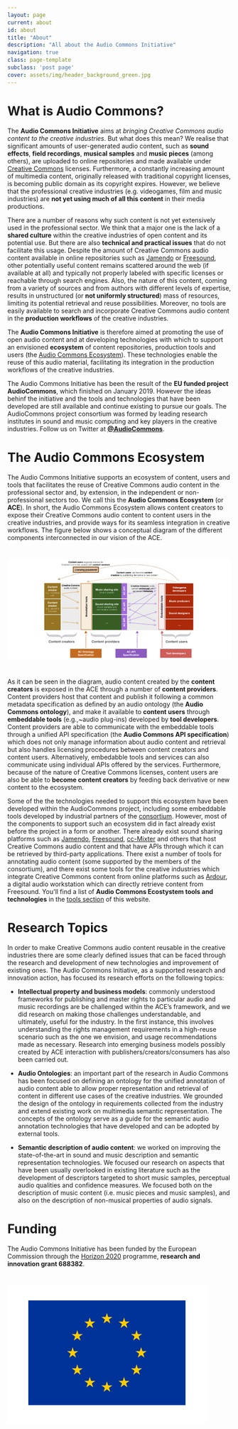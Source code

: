 ```yaml
---
layout: page
current: about
id: about
title: "About"
description: "All about the Audio Commons Initiative"
navigation: true
class: page-template
subclass: 'post page'
cover: assets/img/header_background_green.jpg
---
```



# What is Audio Commons?

The **Audio Commons Initiative** aims at *bringing Creative Commons audio content to the creative industries*. But what does this mean?
We realise that significant amounts of user-generated audio content, such as **sound effects**, **field recordings**, **musical samples** and **music pieces** (among others), are uploaded to online repositories and made available under [Creative Commons](https://creativecommons.org) licenses. 
Furthermore, a constantly increasing amount of multimedia content, originally released with traditional copyright licenses, is  becoming public domain as its copyright expires. 
However, we believe that the professional creative industries (e.g. videogames, film and music industries) are **not yet using much of all this content** in their media productions.

There are a number of reasons why such content is not yet extensively used in the professional sector.  We think that a major one is the lack of a **shared culture** within the creative industries of open content and its potential use. But there are also **technical and practical issues** that do not facilitate this usage. Despite the amount of Creative Commons audio content available in online repositories such as [Jamendo](http://www.jamendo.com) or [Freesound](http://www.freesound.org), other potentially useful content remains scattered around the web (if available at all) and typically not properly labeled with specific licenses or reachable through search engines.
Also, the nature of this content, coming from a variety of sources and from authors with different levels of expertise, results in unstructured (or **not uniformly structured**) mass of resources, limiting its potential retrieval and reuse possibilities.
Moreover, no tools are easily available to search and incorporate Creative Commons audio content in the **production workflows** of the creative industries.

The **Audio Commons Initiative** is therefore aimed at promoting the use of open audio content and at developing technologies with which to support an envisioned **ecosystem** of content repositories, production tools and users (the [Audio Commons Ecosystem](#the-audio-commons-ecosystem)). These technologies enable the reuse of this audio material, facilitating its integration in the production workflows of the creative industries.

The Audio Commons Initiative has been the result of the **EU funded project AudioCommons**, which finished on January 2019. However the ideas behinf the initiative and the tools and technologies that have been developed are still available and continue existing to pursue our goals. The AudioCommons project consortium was formed by leading research institutes in sound and music computing and key players in the creative industries. Follow us on Twitter at [**@AudioCommons**](https://twitter.com/AudioCommons).


# The Audio Commons Ecosystem

The Audio Commons Initiative supports an ecosystem of content, users and tools that facilitates the reuse of Creative Commons audio content in the professional sector and, by extension, in the independent or non-professional sectors too. We call this the **Audio Commons Ecosystem** (or **ACE**).
In short, the Audio Commons Ecosystem allows content creators to expose their Creative Commons audio content to content users in the creative industries, and provide ways for its seamless integration in creative workflows. The figure below shows a conceptual diagram of the different components interconnected in our vision of the ACE.
            
<a href="/assets/img/diagram.png" target="blank"><img style="margin:auto;margin-bottom:25px;margin-top:25px;" class="img-responsive" src="/assets/img/diagram2.png" alt="The Audio Commons Ecosystem"></a>
            
As it can be seen in the diagram, audio content created by the **content creators** is exposed in the ACE through a number of **content providers**. Content providers host that content and publish it following a common metadata specification as defined by an audio ontology (the **Audio Commons ontology**), and make it available to **content users** through **embeddable tools** (e.g.,~audio plug-ins) developed by **tool developers**. 
Content providers are able to communicate with the embeddable tools through a unified API specification (the **Audio Commons API specification**) which does not only manage information about audio content and retrieval but also handles licensing procedures between content creators and content users. Alternatively, embedabble tools and services can also communicate using individual APIs offered by the services.
Furthermore, because of the nature of Creative Commons licenses, content users are also be able to **become content creators** by feeding back derivative or new content to the ecosystem.

Some of the the technologies needed to support this ecosystem have been developed within the AudioCommons project, including some embeddable tools developed by industrial partners of the [consortium](/team). However, most of the components to support such an ecosystem did in fact already exist before the project in a form or another. There already exist sound sharing platforms such as [Jamendo](www.jamendo.com), [Freesound](www.freesound.org), [cc-Mixter](http://www.ccmixter.org) and others that host Creative Commons audio content and that have APIs through which it can be retrieved by third-party applications. There exist a number of tools for annotating audio content (some supported by the members of the consortium), and there exist some tools for the creative industries which integrate Creative Commons content from online platforms such as [Ardour](https://ardour.org), a digital audio workstation which can directly retrieve content from Freesound. You'll find a list of **Audio Commons Ecostystem tools and technologies** in the [tools section](/tools) of this website.


# Research Topics

In order to make Creative Commons audio content reusable in the creative industries there are some clearly defined issues that can be faced through the research and development of new technologies and improvement of existing ones. The Audio Commons Initiative, as a supported research and innovation action, has focused its research efforts on the following topics:

  * **Intellectual property and business models**: commonly understood frameworks for publishing and master rights to particular audio and music recordings are be challenged within the ACE’s framework, and we did research on making those challenges understandable, and ultimately, useful for the industry. In the first instance, this involves understanding the rights management requirements in a high-reuse scenario such as the one we envision, and usage recommendations made as necessary. Research into emerging business models possibly created by ACE interaction with publishers/creators/consumers has also been carried out.

  * **Audio Ontologies**: an important part of the research in Audio Commons has been focused on defining an ontology for the unified annotation of audio content able to allow proper representation and retrieval of content in different use cases of the creative industries. We grounded the design of the ontology in requirements collected from the industry and extend existing work on multimedia semantic representation. The concepts of the ontology serve as a guide for the semantic audio annotation technologies that have developed and can be adopted by external tools.

  * **Semantic description of audio content**: we worked on improving the state-of-the-art in sound and music description and semantic representation technologies. We focused our research on aspects that have been usually overlooked in existing literature such as the development of descriptors targeted to short music samples, perceptual audio qualities and confidence measures. We focused both on the description of music content (i.e. music pieces and music samples), and also on the description of non-musical properties of audio signals.


# Funding

The Audio Commons Initiative has been funded by the European Commission through the [Horizon 2020](http://ec.europa.eu/programmes/horizon2020/) programme, **research and innovation grant 688382**.

<a href="https://ec.europa.eu/programmes/horizon2020/" target="blank"><img style="margin:auto;margin-bottom:25px;margin-top:25px;" class="img-responsive" src="/assets/img/sup_logo_ec.png" alt="European Comission"></a>
 

